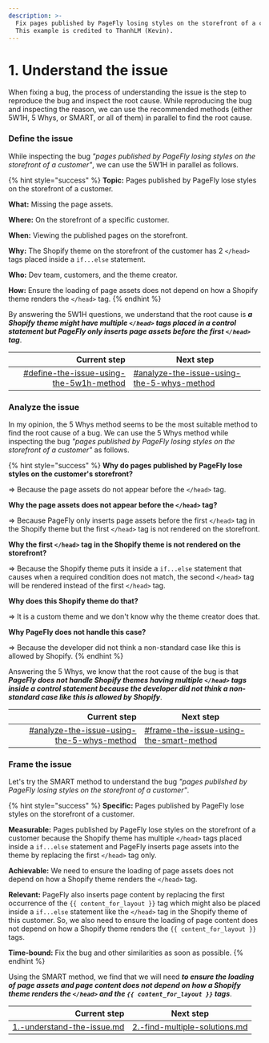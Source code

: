 ```yaml
---
description: >-
  Fix pages published by PageFly losing styles on the storefront of a customer.
  This example is credited to ThanhLM (Kevin).
---
```


# 1. Understand the issue

When fixing a bug, the process of understanding the issue is the step to reproduce the bug and inspect the root cause. While reproducing the bug and inspecting the reason, we can use the recommended methods (either 5W1H, 5 Whys, or SMART, or all of them) in parallel to find the root cause.

### Define the issue

While inspecting the bug _"pages published by PageFly losing styles on the storefront of a customer"_, we can use the 5W1H in parallel as follows.

{% hint style="success" %}
**Topic:** Pages published by PageFly lose styles on the storefront of a customer.

**What:** Missing the page assets.

**Where:** On the storefront of a specific customer.

**When:** Viewing the published pages on the storefront.

**Why:** The Shopify theme on the storefront of the customer has 2 `</head>` tags placed inside a `if...else` statement.

**Who:** Dev team, customers, and the theme creator.

**How:** Ensure the loading of page assets does not depend on how a Shopify theme renders the `</head>` tag.
{% endhint %}

By answering the 5W1H questions, we understand that the root cause is _**a Shopify theme might have multiple `</head>` tags placed in a control statement but PageFly only inserts page assets before the first `</head>` tag**_.

|                                                                                                                        Current step | Next step                                                                                                                                 |
| ----------------------------------------------------------------------------------------------------------------------------------: | ----------------------------------------------------------------------------------------------------------------------------------------- |
| [#define-the-issue-using-the-5w1h-method](../processes/1.-understand-the-issue.md#define-the-issue-using-the-5w1h-method "mention") | [#analyze-the-issue-using-the-5-whys-method](../processes/1.-understand-the-issue.md#analyze-the-issue-using-the-5-whys-method "mention") |

### Analyze the issue

In my opinion, the 5 Whys method seems to be the most suitable method to find the root cause of a bug. We can use the 5 Whys method while inspecting the bug _"pages published by PageFly losing styles on the storefront of a customer"_ as follows.

{% hint style="success" %}
**Why do pages published by PageFly lose styles on the customer's storefront?**

\=> Because the page assets do not appear before the `</head>` tag.

**Why the page assets does not appear before the `</head>` tag?**

\=> Because PageFly only inserts page assets before the first `</head>` tag in the Shopify theme but the first `</head>` tag is not rendered on the storefront.

**Why the first `</head>` tag in the Shopify theme is not rendered on the storefront?**

\=> Because the Shopify theme puts it inside a `if...else` statement that causes when a required condition does not match, the second `</head>` tag will be rendered instead of the first `</head>` tag.

**Why does this Shopify theme do that?**

\=> It is a custom theme and we don't know why the theme creator does that.

**Why PageFly does not handle this case?**

\=> Because the developer did not think a non-standard case like this is allowed by Shopify.
{% endhint %}

Answering the 5 Whys, we know that the root cause of the bug is that _**PageFly does not handle Shopify themes having multiple `</head>` tags inside a control statement because the developer did not think a non-standard case like this is allowed by Shopify**_.

|                                                                                                                              Current step | Next step                                                                                                                           |
| ----------------------------------------------------------------------------------------------------------------------------------------: | ----------------------------------------------------------------------------------------------------------------------------------- |
| [#analyze-the-issue-using-the-5-whys-method](../processes/1.-understand-the-issue.md#analyze-the-issue-using-the-5-whys-method "mention") | [#frame-the-issue-using-the-smart-method](../processes/1.-understand-the-issue.md#frame-the-issue-using-the-smart-method "mention") |

### Frame the issue

Let's try the SMART method to understand the bug _"pages published by PageFly losing styles on the storefront of a customer"_.

{% hint style="success" %}
**Specific:** Pages published by PageFly lose styles on the storefront of a customer.

**Measurable:** Pages published by PageFly lose styles on the storefront of a customer because the Shopify theme has multiple `</head>` tags placed inside a `if...else` statement and PageFly inserts page assets into the theme by replacing the first `</head>` tag only.

**Achievable:** We need to ensure the loading of page assets does not depend on how a Shopify theme renders the `</head>` tag.

**Relevant:** PageFly also inserts page content by replacing the first occurrence of the `{{ content_for_layout }}` tag which might also be placed inside a `if...else` statement like the `</head>` tag in the Shopify theme of this customer. So, we also need to ensure the loading of page content does not depend on how a Shopify theme renders the `{{ content_for_layout }}` tags.

**Time-bound:** Fix the bug and other similarities as soon as possible.
{% endhint %}

Using the SMART method, we find that we will need _**to ensure the loading of page assets and page content does not depend on how a Shopify theme renders the `</head>` and the `{{ content_for_layout }}` tags**_.

|                                                                    Current step | Next step                                                                             |
| ------------------------------------------------------------------------------: | ------------------------------------------------------------------------------------- |
| [1.-understand-the-issue.md](../processes/1.-understand-the-issue.md "mention") | [2.-find-multiple-solutions.md](../processes/2.-find-multiple-solutions.md "mention") |
